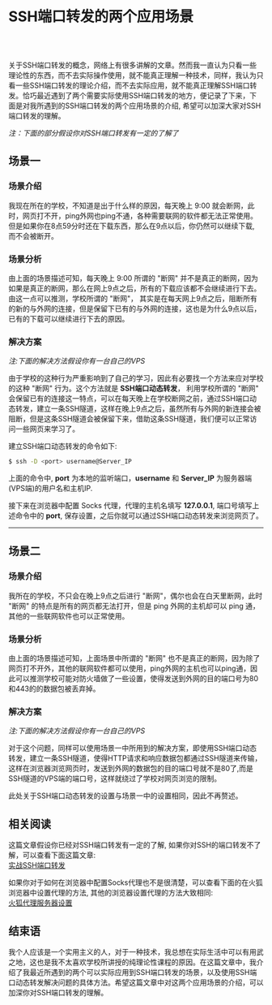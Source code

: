 # SSH端口转发的两个应用场景              
<!--
2016-09-25
--><br /><br />

关于SSH端口转发的概念，网络上有很多讲解的文章。然而我一直认为只看一些理论性的东西，而不去实际操作使用，就不能真正理解一种技术，同样，我认为只看一些SSH端口转发的理论介绍，而不去实际应用，就不能真正理解SSH端口转发。恰巧最近遇到了两个需要实际使用SSH端口转发的地方，便记录了下来，下面是对我所遇到的SSH端口转发的两个应用场景的介绍, 希望可以加深大家对SSH端口转发的理解。         

_注：下面的部分假设你对SSH端口转发有一定的了解了_           

## 场景一                 

### 场景介绍

我现在所在的学校，不知道是出于什么样的原因，每天晚上 9:00 就会断网，此时，网页打不开，ping外网也ping不通，各种需要联网的软件都无法正常使用。但是如果你在8点59分时还在下载东西，那么在9点以后，你仍然可以继续下载, 而不会被断开。                              
            
### 场景分析              

由上面的场景描述可知，每天晚上 9:00 所谓的 "断网" 并不是真正的断网，因为如果是真正的断网，那么在网上9点之后，所有的下载应该都不会继续进行下去。由这一点可以推测，学校所谓的 "断网"， 其实是在每天网上9点之后，阻断所有的新的与外网的连接，但是保留下已有的与外网的连接，这也是为什么9点以后，已有的下载可以继续进行下去的原因。              

### 解决方案                 

_注:下面的解决方法假设你有一台自己的VPS_               

由于学校的这种行为严重影响到了自己的学习，因此有必要找一个方法来应对学校的这种 "断网" 行为。这个方法就是 **SSH端口动态转发**， 利用学校所谓的 "断网" 会保留已有的连接这一特点，可以在每天晚上在学校断网之前，通过SSH端口动态转发，建立一条SSH隧道，这样在晚上9点之后，虽然所有与外网的新连接会被阻断，但是这条SSH隧道会被保留下来，借助这条SSH隧道，我们便可以正常访问一些网页来学习了。      

建立SSH端口动态转发的命令如下:             

```bash
$ ssh -D <port> username@Server_IP        
```
上面的命令中, **port** 为本地的监听端口，**username** 和 **Server_IP** 为服务器端(VPS端)的用户名和主机IP.            

接下来在浏览器中配置 Socks 代理，代理的主机名填写 **127.0.0.1**, 端口号填写上述命令中的 **port**, 保存设置，之后你就可以通过SSH端口动态转发来浏览网页了。            

------------------

## 场景二              

### 场景介绍

我所在的学校，不只会在晚上9点之后进行 "断网"，偶尔也会在白天里断网，此时 "断网" 的特点是所有的网页都无法打开，但是 ping 外网的主机却可以 ping 通，其他的一些联网软件也可以正常使用。                   

### 场景分析      


由上面的场景描述可知，上面场景中所谓的 "断网" 也不是真正的断网，因为除了网页打不开外，其他的联网软件都可以使用，ping外网的主机也可以ping通，因此可以推测学校可能对防火墙做了一些设置，使得发送到外网的目的端口号为80和443的的数据包被丢弃掉。        

### 解决方案             

_注:下面的解决方法假设你有一台自己的VPS_               

对于这个问题，同样可以使用场景一中所用到的解决方案，即使用SSH端口动态转发，建立一条SSH隧道，使得HTTP请求和响应数据包都通过SSH隧道来传输，这样在浏览器浏览网页时，发送到外网的数据包的目的端口号就不是80了,而是SSH隧道的VPS端的端口号，这样就绕过了学校对网页浏览的限制。            

此处关于SSH端口动态转发的设置与场景一中的设置相同，因此不再赘述。             

## 相关阅读           

这篇文章假设你已经对SSH端口转发有一定的了解, 如果你对SSH的端口转发不了解，可以查看下面这篇文章:              
[实战SSH端口转发][1]               

如果你对于如何在浏览器中配置Socks代理也不是很清楚，可以查看下面的在火狐浏览器中设置代理的方法, 其他的浏览器设置代理的方法大致相同:  
[火狐代理服务器设置][2]      

## 结束语            

我个人应该是一个实用主义的人，对于一种技术，我总想在实际生活中可以有用武之地，这也是我不太喜欢学校所讲授的纯理论性课程的原因。在这篇文章中，我介绍了我最近所遇到的两个可以实际应用到SSH端口转发的场景，以及使用SSH端口动态转发解决问题的具体方法。希望这篇文章中对这两个应用场景的介绍，可以加深你对SSH端口转发的理解。   

[1]: https://www.ibm.com/developerworks/cn/linux/l-cn-sshforward/           
[2]: http://jingyan.baidu.com/article/375c8e199ca72525f2a229b8.html
